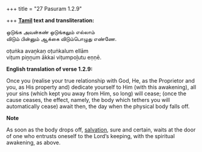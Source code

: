 +++
title = "27 Pasuram 1.2.9"

+++
**[Tamil](/definition/tamil#history "show Tamil definitions") text and transliteration:**

ஒடுங்க அவன்கண் ஒடுங்கலும் எல்லாம்  
விடும் பின்னும் ஆக்கை விடும்பொழுது எண்ணே.

oṭuṅka avaṉkaṇ oṭuṅkalum ellām  
viṭum piṉṉum ākkai viṭumpoḻutu eṇṇē.

**English translation of verse 1.2.9:**

Once you (realise your true relationship with God, He, as the Proprietor and you, as His property and) dedicate yourself to Him (with this awakening), all your sins (which kept you away from Him, so long) will cease; (once the cause ceases, the effect, namely, the body which tethers you will automatically cease) await then, the day when the physical body falls off.

**Note**

As soon as the body drops off, [salvation](/definition/salvation#history "show salvation definitions"), sure and certain, waits at the door of one who entrusts oneself to the Lord’s keeping, with the spiritual awakening, as above.


